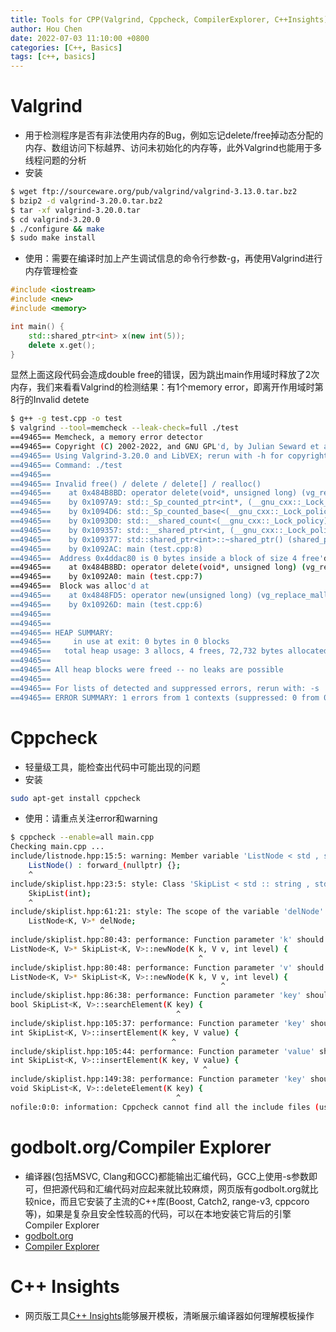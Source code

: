 ```yaml
---
title: Tools for CPP(Valgrind, Cppcheck, CompilerExplorer, C++Insights)
author: Hou Chen
date: 2022-07-03 11:10:00 +0800
categories: [C++, Basics]
tags: [c++, basics]
---
```


# Valgrind
- 用于检测程序是否有非法使用内存的Bug，例如忘记delete/free掉动态分配的内存、数组访问下标越界、访问未初始化的内存等，此外Valgrind也能用于多线程问题的分析
- 安装

```bash
$ wget ftp://sourceware.org/pub/valgrind/valgrind-3.13.0.tar.bz2
$ bzip2 -d valgrind-3.20.0.tar.bz2
$ tar -xf valgrind-3.20.0.tar
$ cd valgrind-3.20.0
$ ./configure && make
$ sudo make install
```

- 使用：需要在编译时加上产生调试信息的命令行参数-g，再使用Valgrind进行内存管理检查

```c++
#include <iostream>
#include <new>
#include <memory>

int main() {
    std::shared_ptr<int> x(new int(5));
    delete x.get();
}
```

显然上面这段代码会造成double free的错误，因为跳出main作用域时释放了2次内存，我们来看看Valgrind的检测结果：有1个memory error，即离开作用域时第8行的Invalid detete

```bash
$ g++ -g test.cpp -o test
$ valgrind --tool=memcheck --leak-check=full ./test
==49465== Memcheck, a memory error detector
==49465== Copyright (C) 2002-2022, and GNU GPL'd, by Julian Seward et al.
==49465== Using Valgrind-3.20.0 and LibVEX; rerun with -h for copyright info
==49465== Command: ./test
==49465== 
==49465== Invalid free() / delete / delete[] / realloc()
==49465==    at 0x484B8BD: operator delete(void*, unsigned long) (vg_replace_malloc.c:947)
==49465==    by 0x1097A9: std::_Sp_counted_ptr<int*, (__gnu_cxx::_Lock_policy)2>::_M_dispose() (shared_ptr_base.h:348)
==49465==    by 0x1094D6: std::_Sp_counted_base<(__gnu_cxx::_Lock_policy)2>::_M_release() (shared_ptr_base.h:168)
==49465==    by 0x1093D0: std::__shared_count<(__gnu_cxx::_Lock_policy)2>::~__shared_count() (shared_ptr_base.h:705)
==49465==    by 0x109357: std::__shared_ptr<int, (__gnu_cxx::_Lock_policy)2>::~__shared_ptr() (shared_ptr_base.h:1154)
==49465==    by 0x109377: std::shared_ptr<int>::~shared_ptr() (shared_ptr.h:122)
==49465==    by 0x1092AC: main (test.cpp:8)
==49465==  Address 0x4ddac80 is 0 bytes inside a block of size 4 free'd
==49465==    at 0x484B8BD: operator delete(void*, unsigned long) (vg_replace_malloc.c:947)
==49465==    by 0x1092A0: main (test.cpp:7)
==49465==  Block was alloc'd at
==49465==    at 0x4848FD5: operator new(unsigned long) (vg_replace_malloc.c:434)
==49465==    by 0x10926D: main (test.cpp:6)
==49465== 
==49465== 
==49465== HEAP SUMMARY:
==49465==     in use at exit: 0 bytes in 0 blocks
==49465==   total heap usage: 3 allocs, 4 frees, 72,732 bytes allocated
==49465== 
==49465== All heap blocks were freed -- no leaks are possible
==49465== 
==49465== For lists of detected and suppressed errors, rerun with: -s
==49465== ERROR SUMMARY: 1 errors from 1 contexts (suppressed: 0 from 0)
```

# Cppcheck

- 轻量级工具，能检查出代码中可能出现的问题
- 安装

```bash
sudo apt-get install cppcheck
```
- 使用：请重点关注error和warning

```bash
$ cppcheck --enable=all main.cpp 
Checking main.cpp ...
include/listnode.hpp:15:5: warning: Member variable 'ListNode < std , std >::nodeLevel_' is not initialized in the constructor. [uninitMemberVar]
    ListNode() : forward_(nullptr) {};
    ^
include/skiplist.hpp:23:5: style: Class 'SkipList < std :: string , std :: string >' has a constructor with 1 argument that is not explicit. [noExplicitConstructor]
    SkipList(int);
    ^
include/skiplist.hpp:61:21: style: The scope of the variable 'delNode' can be reduced. [variableScope]
    ListNode<K, V>* delNode;
                    ^
include/skiplist.hpp:80:43: performance: Function parameter 'k' should be passed by const reference. [passedByValue]
ListNode<K, V>* SkipList<K, V>::newNode(K k, V v, int level) {
                                          ^
include/skiplist.hpp:80:48: performance: Function parameter 'v' should be passed by const reference. [passedByValue]
ListNode<K, V>* SkipList<K, V>::newNode(K k, V v, int level) {
                                               ^
include/skiplist.hpp:86:38: performance: Function parameter 'key' should be passed by const reference. [passedByValue]
bool SkipList<K, V>::searchElement(K key) {
                                     ^
include/skiplist.hpp:105:37: performance: Function parameter 'key' should be passed by const reference. [passedByValue]
int SkipList<K, V>::insertElement(K key, V value) {
                                    ^
include/skiplist.hpp:105:44: performance: Function parameter 'value' should be passed by const reference. [passedByValue]
int SkipList<K, V>::insertElement(K key, V value) {
                                           ^
include/skiplist.hpp:149:38: performance: Function parameter 'key' should be passed by const reference. [passedByValue]
void SkipList<K, V>::deleteElement(K key) {
                                     ^
nofile:0:0: information: Cppcheck cannot find all the include files (use --check-config for details) [missingIncludeSystem]

```

# godbolt.org/Compiler Explorer

- 编译器(包括MSVC, Clang和GCC)都能输出汇编代码，GCC上使用-s参数即可，但把源代码和汇编代码对应起来就比较麻烦，网页版有godbolt.org就比较nice，而且它安装了主流的C++库(Boost, Catch2, range-v3, cppcoro等)，如果是复杂且安全性较高的代码，可以在本地安装它背后的引擎Compiler Explorer
- [godbolt.org](https://godbolt.org/z/zPNEJ4)
- [Compiler Explorer](https://github.com/mattgodbolt/complier-explorer)

# C++ Insights

- 网页版工具[C++ Insights](https://cppinsights.io/)能够展开模板，清晰展示编译器如何理解模板操作